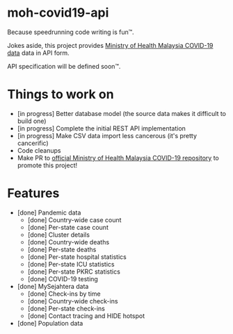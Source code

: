 # moh-covid19-api

Because speedrunning code writing is fun™.

Jokes aside, this project provides [Ministry of Health Malaysia COVID-19 data](https://github.com/MoH-Malaysia/covid19-public) data in API form.

API specification will be defined soon™.
# Things to work on
- [in progress] Better database model (the source data makes it difficult to build one)
- [in progress] Complete the initial REST API implementation
- [in progress] Make CSV data import less cancerous (it's pretty cancerific)
- Code cleanups
- Make PR to [official Ministry of Health Malaysia COVID-19 repository](https://github.com/MoH-Malaysia/covid19-public) to promote this project!

# Features
- [done] Pandemic data
  - [done] Country-wide case count
  - [done] Per-state case count
  - [done] Cluster details
  - [done] Country-wide deaths
  - [done] Per-state deaths
  - [done] Per-state hospital statistics
  - [done] Per-state ICU statistics
  - [done] Per-state PKRC statistics
  - [done] COVID-19 testing
- [done] MySejahtera data
  - [done] Check-ins by time
  - [done] Country-wide check-ins
  - [done] Per-state check-ins
  - [done] Contact tracing and HIDE hotspot
- [done] Population data
